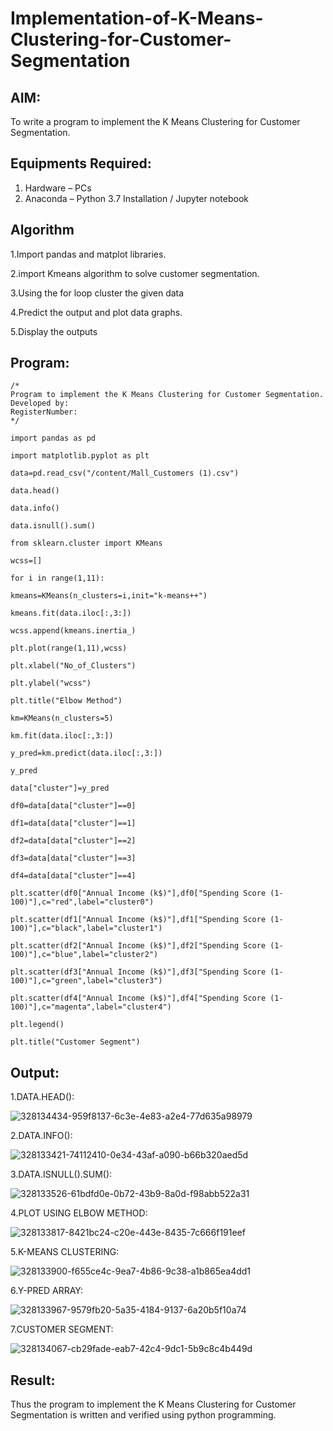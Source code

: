 # Implementation-of-K-Means-Clustering-for-Customer-Segmentation

## AIM:
To write a program to implement the K Means Clustering for Customer Segmentation.

## Equipments Required:
1. Hardware – PCs
2. Anaconda – Python 3.7 Installation / Jupyter notebook

## Algorithm
1.Import pandas and matplot libraries.

2.import Kmeans algorithm to solve customer segmentation.

3.Using the for loop cluster the given data

4.Predict the output and plot data graphs.

5.Display the outputs

## Program:
```
/*
Program to implement the K Means Clustering for Customer Segmentation.
Developed by: 
RegisterNumber:  
*/

import pandas as pd

import matplotlib.pyplot as plt

data=pd.read_csv("/content/Mall_Customers (1).csv")

data.head()

data.info()

data.isnull().sum()

from sklearn.cluster import KMeans

wcss=[]

for i in range(1,11):

kmeans=KMeans(n_clusters=i,init="k-means++")

kmeans.fit(data.iloc[:,3:])

wcss.append(kmeans.inertia_)

plt.plot(range(1,11),wcss)

plt.xlabel("No_of_Clusters")

plt.ylabel("wcss")

plt.title("Elbow Method")

km=KMeans(n_clusters=5)

km.fit(data.iloc[:,3:])

y_pred=km.predict(data.iloc[:,3:])

y_pred

data["cluster"]=y_pred

df0=data[data["cluster"]==0]

df1=data[data["cluster"]==1]

df2=data[data["cluster"]==2]

df3=data[data["cluster"]==3]

df4=data[data["cluster"]==4]

plt.scatter(df0["Annual Income (k$)"],df0["Spending Score (1-100)"],c="red",label="cluster0")

plt.scatter(df1["Annual Income (k$)"],df1["Spending Score (1-100)"],c="black",label="cluster1")

plt.scatter(df2["Annual Income (k$)"],df2["Spending Score (1-100)"],c="blue",label="cluster2")

plt.scatter(df3["Annual Income (k$)"],df3["Spending Score (1-100)"],c="green",label="cluster3")

plt.scatter(df4["Annual Income (k$)"],df4["Spending Score (1-100)"],c="magenta",label="cluster4")

plt.legend()

plt.title("Customer Segment")

```

## Output:

1.DATA.HEAD():

![328134434-959f8137-6c3e-4e83-a2e4-77d635a98979](https://github.com/RamkumarGunasekaran/Implementation-of-K-Means-Clustering-for-Customer-Segmentation/assets/144870820/a5783237-837d-4fc2-a7bc-436c80446656)

2.DATA.INFO():

![328133421-74112410-0e34-43af-a090-b66b320aed5d](https://github.com/RamkumarGunasekaran/Implementation-of-K-Means-Clustering-for-Customer-Segmentation/assets/144870820/15f06878-09a9-4758-ac6b-fe9c2aa47074)

3.DATA.ISNULL().SUM():

![328133526-61bdfd0e-0b72-43b9-8a0d-f98abb522a31](https://github.com/RamkumarGunasekaran/Implementation-of-K-Means-Clustering-for-Customer-Segmentation/assets/144870820/f2882abf-e454-4419-8f43-5240d1a396b7)

4.PLOT USING ELBOW METHOD:

![328133817-8421bc24-c20e-443e-8435-7c666f191eef](https://github.com/RamkumarGunasekaran/Implementation-of-K-Means-Clustering-for-Customer-Segmentation/assets/144870820/6e447be2-98cf-469f-bf44-4340a6203728)

5.K-MEANS CLUSTERING:

![328133900-f655ce4c-9ea7-4b86-9c38-a1b865ea4dd1](https://github.com/RamkumarGunasekaran/Implementation-of-K-Means-Clustering-for-Customer-Segmentation/assets/144870820/3e9d5da1-530f-439d-a98f-28f30f97efd8)

6.Y-PRED ARRAY:

![328133967-9579fb20-5a35-4184-9137-6a20b5f10a74](https://github.com/RamkumarGunasekaran/Implementation-of-K-Means-Clustering-for-Customer-Segmentation/assets/144870820/d9564851-0d02-4878-bbd8-9ad18b544bb0)

7.CUSTOMER SEGMENT:

![328134067-cb29fade-eab7-42c4-9dc1-5b9c8c4b449d](https://github.com/RamkumarGunasekaran/Implementation-of-K-Means-Clustering-for-Customer-Segmentation/assets/144870820/83b78e31-ad5a-4006-9978-23d54c2cef40)

## Result:
Thus the program to implement the K Means Clustering for Customer Segmentation is written and verified using python programming.
